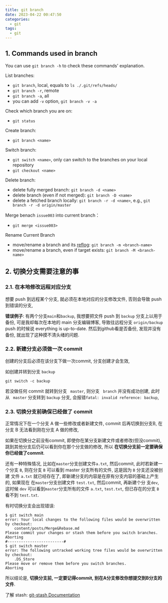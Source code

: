 ```yaml
---
title: git branch
date: 2023-04-22 00:47:50
categories:
  - git
tags:
  - git
---
```


## 1. Commands used in branch

You can use `git branch -h` to check these commands' explanation. 

List branches:

- `git branch`,  local, equals to `ls ./.git/refs/heads/`
- `git branch -r`, remote
- `git branch -a`, all
- you can add `-v` option, `git branch -v -a`

Check which branch you are on:

- `git status`

Create branch:

- `git branch <name>`

Switch branch:

- `git switch <name>`, only can switch to the branches on your local repository
- `git checkout <name>`

Delete branch:

- delete fully merged branch: `git branch -d <name>`
- delete branch (even if not merged):  `git branch -D <name>`
- delete a fetched branch locally: `git branch -r -d <name>`, e.g., `git branch -r -d origin/master `

Merge benach `issue003` into current branch：

- `git merge <issue003>`

Rename Current Branch

- move/rename a branch and its [reflog](https://www.atlassian.com/git/tutorials/rewriting-history/git-reflog): `git branch -m <branch-name>` 
-  move/rename a branch, even if target exists: `git branch -M <branch-name>` 

## 2. 切换分支需要注意的事

### 2.1. 在本地修改远程对应分支

想要 push 到远程某个分支, 就必须在本地对应的分支修改文件, 否则会导致 push 到错误的分支, 

**错误例子**: 有两个分支`main`和`backup`, 我想要把文件 push 到 `backup` 分支上以用于备份, 可是我却每次在本地的 main 分支编辑博客, 导致往远程分支 `origin/backup` push 的时候说 everything is up-to-date. 然后到github看是否备份, 发现并没有备份, 就出现了这种摸不清头绪的问题. 

### 2.2. 新建分支必须做一次 commit

创建的分支后必须在该分支下做一次commit, 分支创建才会生效, 

如创建并转到分支 `backup`

```shell
git switch -c backup
```

若没做任何 commit 就转到分支 ` master`, 则分支 ` branch` 并没有成功创建, 此时从 ` master` 分支转到 `backup` 分支, 会报错`fatal: invalid reference: backup`,

### 2.3. 切换分支前确保已经做了 commit

正常情况下在一个分支 A 做一些修改或者新建文件, commit 后再切换到分支B, 在分支 B 无法看到刚在分支 A 做的修改, 

如果在切换分之前没有commit, 即使你在某分支新建文件或者修改(但没commit), 跳到其他分支后仍可以看到你在那个分支做的修改, 所以 **在切换分支前一定要确保你已经做了commit**. 

还有一种特殊情况, 比如在`master`分支创建文件`a.txt`, 然后commit, 此时若新建一个分支 `B`, 则在分支 `B` 可以看到 master 分支所有的文件, 这是因为 `B` 分支还没被创建 文件 `a.txt` 就已经存在了, 即新建分支的内容是在原有分支内容的基础上产生的, 如果现在 在`master`分支创建文件 `test.txt`, 然后commit, 再新建个分 支`dev`, 这时候 `dev` 可以看到`master`分支所有的文件 `a.txt`, `test.txt`, 但已存在的分支 `B` 看不到 `test.txt`. 

有时切换分支会出现错误:

```shell
$ git switch main 
error: Your local changes to the following files would be overwritten by checkout:
	content/posts/Merge&Rebase.md
Please commit your changes or stash them before you switch branches.
Aborting
#-------------------------#
$ git switch master
error: The following untracked working tree files would be overwritten by checkout:
	.DS_Store
Please move or remove them before you switch branches.
Aborting
```

所以结论是, **切换分支前, 一定要记得commit, 别在A分支修改你想提交到B分支的文件**.

了解 stash: [git-stash Documentation](https://git-scm.com/docs/git-stash) 
